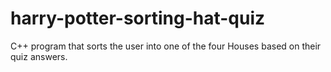 # harry-potter-sorting-hat-quiz
C++ program that sorts the user into one of the four Houses based on their quiz answers.
